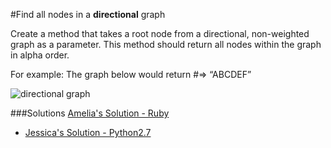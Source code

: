 #Find all nodes in a **directional** graph

Create a method that takes a root node from a directional, non-weighted graph as a parameter. This method should return all nodes within the graph in alpha order.

For example: The graph below would return #=> “ABCDEF”

![directional graph](http://www.mrgeek.me/wp-content/uploads/2014/04/directed-graph.png)


###Solutions
[Amelia's Solution - Ruby](https://github.com/adowns01/Intro-to-Whiteboarding-DBC/blob/master/solutions/find_all_nodes_directional_amelia.rb)

- [Jessica's Solution - Python2.7](https://github.com/chatasweetie/whiteboarding-and-coding-problems/blob/master/questions/graph_find_all_nodes_directional/solution/graph_find_all_nodes.py)